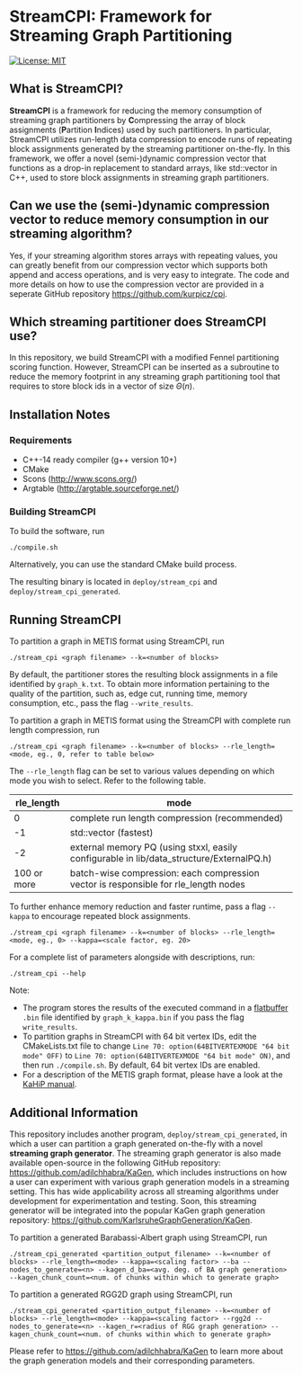 # StreamCPI: Framework for Streaming Graph Partitioning
[![License: MIT](https://img.shields.io/badge/License-MIT-yellow.svg)](https://opensource.org/licenses/MIT)

## What is **StreamCPI**? 
**StreamCPI** is a framework for reducing the memory consumption of streaming graph partitioners by **C**ompressing the array of block assignments 
(**P**artition **I**ndices) used by such partitioners. In particular, StreamCPI utilizes run-length data compression to encode runs of repeating block assignments generated by the streaming partitioner on-the-fly. 
In this framework, we offer a novel (semi-)dynamic compression vector that functions as a drop-in replacement to standard arrays, like std::vector in C++, used to store block assignments in streaming graph partitioners. 

## Can we use the (semi-)dynamic compression vector to reduce memory consumption in our streaming algorithm? 
Yes, if your streaming algorithm stores arrays with repeating values, you can greatly benefit from our compression vector which supports both append and access operations, and is very easy to integrate. The code and more details on how to use the compression vector
are provided in a seperate GitHub repository https://github.com/kurpicz/cpi. 

## Which streaming partitioner does StreamCPI use?
In this repository, we build StreamCPI with a modified Fennel partitioning scoring function. However, StreamCPI can be inserted as a subroutine to reduce the memory footprint in any streaming graph 
partitioning tool that requires to store block ids in a vector of size $\Theta(n)$.

## Installation Notes

### Requirements

* C++-14 ready compiler (g++ version 10+)
* CMake
* Scons (http://www.scons.org/)
* Argtable (http://argtable.sourceforge.net/)

### Building StreamCPI

To build the software, run
```shell
./compile.sh
```

Alternatively, you can use the standard CMake build process.

The resulting binary is located in `deploy/stream_cpi` and `deploy/stream_cpi_generated`.

## Running StreamCPI

To partition a graph in METIS format using StreamCPI, run

```shell
./stream_cpi <graph filename> --k=<number of blocks> 
```
By default, the partitioner stores the resulting block assignments in a file identified by `graph_k.txt`. To obtain more information pertaining to the quality of the partition, such as, edge cut, running time, memory consumption, etc., pass the flag `--write_results`.

To partition a graph in METIS format using the StreamCPI with complete run length compression, run

```shell
./stream_cpi <graph filename> --k=<number of blocks> --rle_length=<mode, eg., 0, refer to table below>
```

The `--rle_length` flag can be set to various values depending on which mode you wish to select. Refer to the following table. 

| rle_length  | mode                                                                                     |
|-------------|------------------------------------------------------------------------------------------|
| 0           | complete run length compression (recommended)                                            |
| -1          | std::vector (fastest)                                                                    |
| -2          | external memory PQ (using stxxl, easily configurable in lib/data_structure/ExternalPQ.h) |
| 100 or more | batch-wise compression: each compression vector is responsible for rle_length nodes      |

To further enhance memory reduction and faster runtime, pass a flag `--kappa` to encourage repeated block assignments. 

```shell
./stream_cpi <graph filename> --k=<number of blocks> --rle_length=<mode, eg., 0> --kappa=<scale factor, eg. 20>
```
 
For a complete list of parameters alongside with descriptions, run:

```shell
./stream_cpi --help
```

Note:
- The program stores the results of the executed command in a [flatbuffer](https://github.com/google/flatbuffers) `.bin`
  file identified by `graph_k_kappa.bin` if you pass the flag `write_results`.
- To partition graphs in StreamCPI with 64 bit vertex IDs, edit the CMakeLists.txt file to change `Line 70: option(64BITVERTEXMODE "64 bit mode" OFF)` to
  `Line 70: option(64BITVERTEXMODE "64 bit mode" ON)`, and then run `./compile.sh`. By default, 64 bit vertex IDs are enabled. 
- For a description of the METIS graph format, please have a look at the [KaHiP manual](https://github.com/KaHIP/KaHIP/raw/master/manual/kahip.pdf).

## Additional Information
This repository includes another program, `deploy/stream_cpi_generated`, in which a user can partition a graph generated on-the-fly with a novel **streaming graph generator**. The streaming graph generator is also
made available open-source in the following GitHub repository: https://github.com/adilchhabra/KaGen, which includes instructions on how a user can experiment with various graph generation models in a streaming setting. 
This has wide applicability across all streaming algorithms under development for experimentation and testing. Soon, this streaming generator will be integrated into the popular 
KaGen graph generation repository: https://github.com/KarlsruheGraphGeneration/KaGen.

To partition a generated Barabassi-Albert graph using StreamCPI, run

```shell
./stream_cpi_generated <partition_output_filename> --k=<number of blocks> --rle_length=<mode> --kappa=<scaling factor> --ba --nodes_to_generate=<n> --kagen_d_ba=<avg. deg. of BA graph generation> --kagen_chunk_count=<num. of chunks within which to generate graph>
```

To partition a generated RGG2D graph using StreamCPI, run

```shell
./stream_cpi_generated <partition_output_filename> --k=<number of blocks> --rle_length=<mode> --kappa=<scaling factor> --rgg2d --nodes_to_generate=<n> --kagen_r=<radius of RGG graph generation> --kagen_chunk_count=<num. of chunks within which to generate graph>
```

Please refer to https://github.com/adilchhabra/KaGen to learn more about the graph generation models and their corresponding parameters. 

